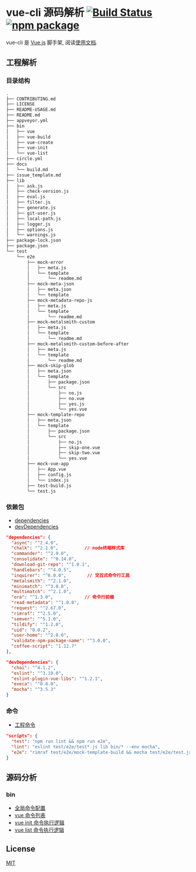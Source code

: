 # vue-cli 源码解析 [![Build Status](https://img.shields.io/circleci/project/vuejs/vue-cli/master.svg)](https://circleci.com/gh/vuejs/vue-cli) [![npm package](https://img.shields.io/npm/v/vue-cli.svg)](https://www.npmjs.com/package/vue-cli)

vue-cli 是 [Vue.js](https://github.com/source-code-analysis/vue) 脚手架, 阅读[使用文档](README-USAGE.md).

## 工程解析
### 目录结构
```bash
.
├── CONTRIBUTING.md
├── LICENSE
├── README-USAGE.md
├── README.md
├── appveyor.yml
├── bin
│   ├── vue
│   ├── vue-build
│   ├── vue-create
│   ├── vue-init
│   └── vue-list
├── circle.yml
├── docs
│   └── build.md
├── issue_template.md
├── lib
│   ├── ask.js
│   ├── check-version.js
│   ├── eval.js
│   ├── filter.js
│   ├── generate.js
│   ├── git-user.js
│   ├── local-path.js
│   ├── logger.js
│   ├── options.js
│   └── warnings.js
├── package-lock.json
├── package.json
└── test
    └── e2e
        ├── mock-error
        │   ├── meta.js
        │   └── template
        │       └── readme.md
        ├── mock-meta-json
        │   ├── meta.json
        │   └── template
        ├── mock-metadata-repo-js
        │   ├── meta.js
        │   └── template
        │       └── readme.md
        ├── mock-metalsmith-custom
        │   ├── meta.js
        │   └── template
        │       └── readme.md
        ├── mock-metalsmith-custom-before-after
        │   ├── meta.js
        │   └── template
        │       └── readme.md
        ├── mock-skip-glob
        │   ├── meta.json
        │   └── template
        │       ├── package.json
        │       └── src
        │           ├── no.js
        │           ├── no.vue
        │           ├── yes.js
        │           └── yes.vue
        ├── mock-template-repo
        │   ├── meta.json
        │   └── template
        │       ├── package.json
        │       └── src
        │           ├── no.js
        │           ├── skip-one.vue
        │           ├── skip-two.vue
        │           └── yes.vue
        ├── mock-vue-app
        │   ├── App.vue
        │   ├── config.js
        │   └── index.js
        ├── test-build.js
        └── test.js
```

### 依赖包
- [dependencies](package.json#L31-L52)
- [devDependencies](package.json#L53-L59)

```json
"dependencies": {
  "async": "^2.4.0",
  "chalk": "^2.1.0",          // node终端样式库
  "commander": "^2.9.0",
  "consolidate": "^0.14.0",
  "download-git-repo": "^1.0.1",
  "handlebars": "^4.0.5",
  "inquirer": "^6.0.0",        // 交互式命令行工具
  "metalsmith": "^2.1.0",
  "minimatch": "^3.0.0",
  "multimatch": "^2.1.0",
  "ora": "^1.3.0",            // 命令行前缀
  "read-metadata": "^1.0.0",
  "request": "^2.67.0",
  "rimraf": "^2.5.0",
  "semver": "^5.1.0",
  "tildify": "^1.2.0",
  "uid": "0.0.2",
  "user-home": "^2.0.0",
  "validate-npm-package-name": "^3.0.0",
  "coffee-script": "1.12.7"
},
```

```json
"devDependencies": {
  "chai": "^4.1.2",
  "eslint": "^3.19.0",
  "eslint-plugin-vue-libs": "^1.2.1",
  "execa": "^0.8.0",
  "mocha": "^3.5.3"
}
```

### 命令
- [工程命令](package.json#L26-L30)

```json
"scripts": {
  "test": "npm run lint && npm run e2e",
  "lint": "eslint test/e2e/test*.js lib bin/* --env mocha",
  "e2e": "rimraf test/e2e/mock-template-build && mocha test/e2e/test.js --slow 1000"
}
```


## 源码分析
### bin
- [全局命令配置](package.json#L6-L10)
- [vue 命令列表](bin/vue)
- [vue init 命令执行逻辑](bin/vue-init)
- [vue list 命令执行逻辑](bin/vue-list)

## License

[MIT](http://opensource.org/licenses/MIT)